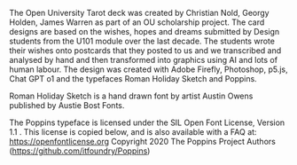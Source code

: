 The Open University Tarot deck was created by Christian Nold, Georgy Holden, James Warren as part of an OU scholarship project. The card designs are based on the wishes, hopes and dreams submitted by Design students from the U101 module over the last decade. The students wrote their wishes onto postcards that they posted to us and we transcribed and analysed by hand and then transformed into graphics using AI and lots of human labour. The design was created with Adobe Firefly, Photoshop, p5.js, Chat GPT o1 and the typefaces Roman Holiday Sketch and Poppins.

Roman Holiday Sketch is a hand drawn font by artist Austin Owens published by Austie Bost Fonts.

The Poppins typeface is licensed under the SIL Open Font License, Version 1.1 . This license is copied below, and is also available with a FAQ at: https://openfontlicense.org
Copyright 2020 The Poppins Project Authors (https://github.com/itfoundry/Poppins)
